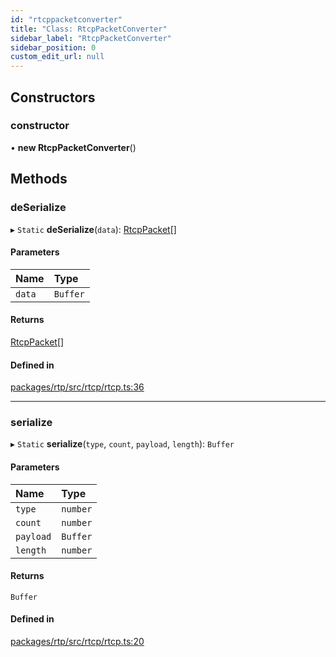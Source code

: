 ```yaml
---
id: "rtcppacketconverter"
title: "Class: RtcpPacketConverter"
sidebar_label: "RtcpPacketConverter"
sidebar_position: 0
custom_edit_url: null
---
```


## Constructors

### constructor

• **new RtcpPacketConverter**()

## Methods

### deSerialize

▸ `Static` **deSerialize**(`data`): [RtcpPacket](../modules.md#rtcppacket)[]

#### Parameters

| Name | Type |
| :------ | :------ |
| `data` | `Buffer` |

#### Returns

[RtcpPacket](../modules.md#rtcppacket)[]

#### Defined in

[packages/rtp/src/rtcp/rtcp.ts:36](https://github.com/shinyoshiaki/werift-webrtc/blob/9b072fd/packages/rtp/src/rtcp/rtcp.ts#L36)

___

### serialize

▸ `Static` **serialize**(`type`, `count`, `payload`, `length`): `Buffer`

#### Parameters

| Name | Type |
| :------ | :------ |
| `type` | `number` |
| `count` | `number` |
| `payload` | `Buffer` |
| `length` | `number` |

#### Returns

`Buffer`

#### Defined in

[packages/rtp/src/rtcp/rtcp.ts:20](https://github.com/shinyoshiaki/werift-webrtc/blob/9b072fd/packages/rtp/src/rtcp/rtcp.ts#L20)
